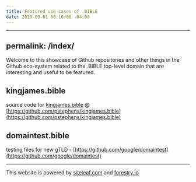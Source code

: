 ```yaml
---
title: Featured use cases of .BIBLE
date: 2019-09-01 00:16:00 -04:00
---
```


***

## permalink: /index/

Welcome to this showcase of Github repositories and other things in the Github eco-system related to the .BIBLE top-level domain that are interesting and useful to be featured.

## kingjames.bible

source code for [kingjames.bible](http://kingjames.bible) @ [https://github.com/pstephens/kingjames.bible](https://github.com/pstephens/kingjames.bible)

## domaintest.bible

testing files for new gTLD - [https://github.com/google/domaintest](https://github.com/google/domaintest)

***

This website is powered by [siteleaf.com](https://manage.siteleaf.com/) and [forestry.io](https://app.forestry.io/)